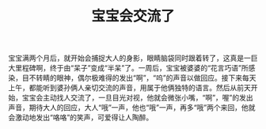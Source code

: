 ﻿---
layout: post
title: 宝宝会交流了
---
宝宝满两个月后，就开始会捕捉大人的身影，眼睛脑袋同时跟着转了，这真是一巨大里程碑啊，终于由“呆子”变成“半呆”了。一周后，宝宝被婆婆的“花言巧语”所感染，目不转睛的眼神，偶尔极难得的发出“啊”，“呜”的声音以做回应。接下来每天上午，都能听到婆孙俩人亲切交流的声音，用属于他俩独特的语言。然后从前天开始，宝宝会主动找人交流了，一旦目光对视，他就会微张小嘴，“啊”，喔”的发出声音，期待大人的回应，大人“哦”一声，他也“哦”一声，再多“哦”两个来回，他就会激动地发出“咯咯”的笑声，可爱得让人陶醉。